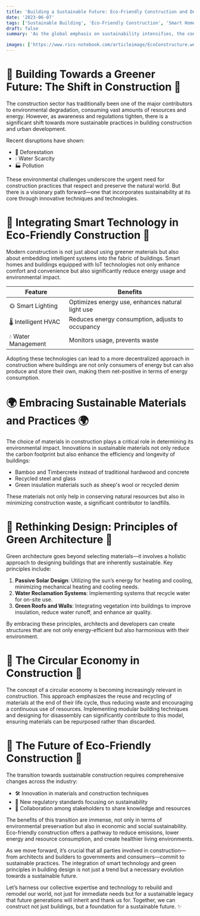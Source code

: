 ```yaml
---
title: 'Building a Sustainable Future: Eco-Friendly Construction and Development'
date: '2023-06-07'
tags: ['Sustainable Building', 'Eco-Friendly Construction', 'Smart Homes', 'Green Architecture']
draft: false
summary: 'As the global emphasis on sustainability intensifies, the construction industry is pivotal in steering towards eco-friendly solutions. This blog post explores the integration of green building techniques, sustainable materials, and smart technology in modern construction to foster a healthier planet.'

images: ['https://www.rics-notebook.com/articleimage/EcoConstructure.webp']
---
```


# 🌱 Building Towards a Greener Future: The Shift in Construction 🌱

The construction sector has traditionally been one of the major contributors to environmental degradation, consuming vast amounts of resources and energy. However, as awareness and regulations tighten, there is a significant shift towards more sustainable practices in building construction and urban development.

Recent disruptions have shown:

- 🌲 Deforestation
- 💧 Water Scarcity
- 🏭 Pollution

These environmental challenges underscore the urgent need for construction practices that respect and preserve the natural world. But there is a visionary path forward—one that incorporates sustainability at its core through innovative techniques and technologies.

# 🏡 Integrating Smart Technology in Eco-Friendly Construction 🏡

Modern construction is not just about using greener materials but also about embedding intelligent systems into the fabric of buildings. Smart homes and buildings equipped with IoT technologies not only enhance comfort and convenience but also significantly reduce energy usage and environmental impact.

| Feature             | Benefits                                         |
| ------------------- | ------------------------------------------------ |
| 🌞 Smart Lighting   | Optimizes energy use, enhances natural light use |
| 🌡️ Intelligent HVAC | Reduces energy consumption, adjusts to occupancy |
| 💧 Water Management | Monitors usage, prevents waste                   |

Adopting these technologies can lead to a more decentralized approach in construction where buildings are not only consumers of energy but can also produce and store their own, making them net-positive in terms of energy consumption.

# 🌍 Embracing Sustainable Materials and Practices 🌍

The choice of materials in construction plays a critical role in determining its environmental impact. Innovations in sustainable materials not only reduce the carbon footprint but also enhance the efficiency and longevity of buildings:

- Bamboo and Timbercrete instead of traditional hardwood and concrete
- Recycled steel and glass
- Green insulation materials such as sheep's wool or recycled denim

These materials not only help in conserving natural resources but also in minimizing construction waste, a significant contributor to landfills.

# 🔨 Rethinking Design: Principles of Green Architecture 🔨

Green architecture goes beyond selecting materials—it involves a holistic approach to designing buildings that are inherently sustainable. Key principles include:

1. **Passive Solar Design**: Utilizing the sun’s energy for heating and cooling, minimizing mechanical heating and cooling needs.
2. **Water Reclamation Systems**: Implementing systems that recycle water for on-site use.
3. **Green Roofs and Walls**: Integrating vegetation into buildings to improve insulation, reduce water runoff, and enhance air quality.

By embracing these principles, architects and developers can create structures that are not only energy-efficient but also harmonious with their environment.

# 🔄 The Circular Economy in Construction 🔄

The concept of a circular economy is becoming increasingly relevant in construction. This approach emphasizes the reuse and recycling of materials at the end of their life cycle, thus reducing waste and encouraging a continuous use of resources. Implementing modular building techniques and designing for disassembly can significantly contribute to this model, ensuring materials can be repurposed rather than discarded.

# 🌟 The Future of Eco-Friendly Construction 🌟

The transition towards sustainable construction requires comprehensive changes across the industry:

- 🛠️ Innovation in materials and construction techniques
- 📏 New regulatory standards focusing on sustainability
- 🤝 Collaboration among stakeholders to share knowledge and resources

The benefits of this transition are immense, not only in terms of environmental preservation but also in economic and social sustainability. Eco-friendly construction offers a pathway to reduce emissions, lower energy and resource consumption, and create healthier living environments.

As we move forward, it’s crucial that all parties involved in construction—from architects and builders to governments and consumers—commit to sustainable practices. The integration of smart technology and green principles in building design is not just a trend but a necessary evolution towards a sustainable future.

Let’s harness our collective expertise and technology to rebuild and remodel our world, not just for immediate needs but for a sustainable legacy that future generations will inherit and thank us for. Together, we can construct not just buildings, but a foundation for a sustainable future. ✨
